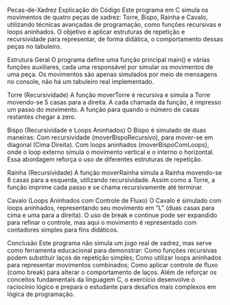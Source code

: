 Pecas-de-Xadrez
Explicação do Código
Este programa em C simula os movimentos de quatro peças de xadrez: Torre, Bispo, Rainha e Cavalo, utilizando técnicas avançadas de programação, como funções recursivas e loops aninhados. O objetivo é aplicar estruturas de repetição e recursividade para representar, de forma didática, o comportamento dessas peças no tabuleiro.

Estrutura Geral
O programa define uma função principal main() e várias funções auxiliares, cada uma responsável por simular os movimentos de uma peça. Os movimentos são apenas simulados por meio de mensagens no console, não há um tabuleiro real implementado.

Torre (Recursividade) A função moverTorre é recursiva e simula a Torre movendo-se 5 casas para a direita. A cada chamada da função, é impresso um passo do movimento. A função para quando o número de casas restantes chegar a zero.

Bispo (Recursividade e Loops Aninhados) O Bispo é simulado de duas maneiras: Com recursividade (moverBispoRecursivo), para mover-se em diagonal (Cima Direita). Com loops aninhados (moverBispoComLoops), onde o loop externo simula o movimento vertical e o interno o horizontal. Essa abordagem reforça o uso de diferentes estruturas de repetição.

Rainha (Recursividade) A função moverRainha simula a Rainha movendo-se 8 casas para a esquerda, utilizando recursividade. Assim como a Torre, a função imprime cada passo e se chama recursivamente até terminar.

Cavalo (Loops Aninhados com Controle de Fluxo) O Cavalo é simulado com loops aninhados, representando seu movimento em “L” (duas casas para cima e uma para a direita). O uso de break e continue pode ser expandido para refinar o controle, mas aqui o movimento é representado com contadores simples para fins didáticos.

Conclusão
Este programa não simula um jogo real de xadrez, mas serve como ferramenta educacional para demonstrar: Como funções recursivas podem substituir laços de repetição simples; Como utilizar loops aninhados para representar movimentos combinados; Como aplicar controle de fluxo (como break) para alterar o comportamento de laços. Além de reforçar os conceitos fundamentais da linguagem C, o exercício desenvolve o raciocínio lógico e prepara o estudante para desafios mais complexos em lógica de programação.
